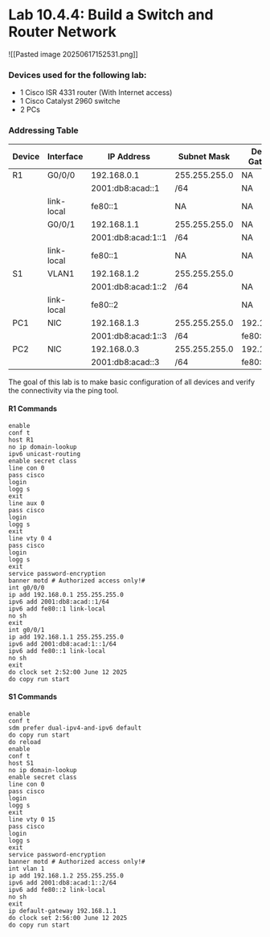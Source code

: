 # Lab 10.4.4: Build a Switch and Router Network

![[Pasted image 20250617152531.png]]

### Devices used for the following lab:
* 1 Cisco ISR 4331 router (With Internet access)
* 1 Cisco Catalyst 2960 switche
* 2 PCs

### Addressing Table
| Device | Interface  | IP Address         | Subnet Mask   | Default Gateway |
| ------ | ---------- | ------------------ | ------------- | --------------- |
| R1     | G0/0/0     | 192.168.0.1        | 255.255.255.0 | NA              |
|        |            | 2001:db8:acad::1   | /64           | NA              |
|        | link-local | fe80::1            | NA            | NA              |
|        | G0/0/1     | 192.168.1.1        | 255.255.255.0 | NA              |
|        |            | 2001:db8:acad:1::1 | /64           | NA              |
|        | link-local | fe80::1            | NA            | NA              |
| S1     | VLAN1      | 192.168.1.2        | 255.255.255.0 |                 |
|        |            | 2001:db8:acad:1::2 | /64           | NA              |
|        | link-local | fe80::2            |               | NA              |
| PC1    | NIC        | 192.168.1.3        | 255.255.255.0 | 192.168.1.1     |
|        |            | 2001:db8:acad:1::3 | /64           | fe80::1         |
| PC2    | NIC        | 192.168.0.3        | 255.255.255.0 | 192.168.0.1     |
|        |            | 2001:db8:acad::3   | /64           | fe80::1         |
The goal of this lab is to make basic configuration of all devices and verify the connectivity via the ping tool.

#### R1 Commands
```ios
enable
conf t
host R1
no ip domain-lookup
ipv6 unicast-routing
enable secret class
line con 0
pass cisco
login
logg s
exit
line aux 0
pass cisco
login
logg s
exit
line vty 0 4
pass cisco
login
logg s
exit
service password-encryption
banner motd # Authorized access only!#
int g0/0/0
ip add 192.168.0.1 255.255.255.0
ipv6 add 2001:db8:acad::1/64
ipv6 add fe80::1 link-local
no sh
exit
int g0/0/1
ip add 192.168.1.1 255.255.255.0
ipv6 add 2001:db8:acad:1::1/64
ipv6 add fe80::1 link-local
no sh
exit
do clock set 2:52:00 June 12 2025
do copy run start
```

#### S1 Commands
```ios
enable
conf t
sdm prefer dual-ipv4-and-ipv6 default
do copy run start
do reload
enable
conf t
host S1
no ip domain-lookup
enable secret class
line con 0
pass cisco
login
logg s
exit
line vty 0 15
pass cisco
login
logg s
exit
service password-encryption
banner motd # Authorized access only!#
int vlan 1
ip add 192.168.1.2 255.255.255.0
ipv6 add 2001:db8:acad:1::2/64
ipv6 add fe80::2 link-local
no sh
exit
ip default-gateway 192.168.1.1
do clock set 2:56:00 June 12 2025
do copy run start
```
